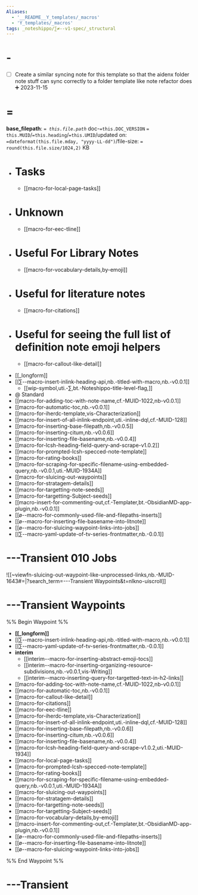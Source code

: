 ```yaml
---
Aliases:
  - '__README__Y_templates/_macros'
  - 'Y_templates/_macros'
tags: _noteshippo/∑≠--v1-spec/_structural
---
```


# -

- [ ] Create a similar syncing note for this template so that the aidenx folder note stuff can sync correctly to a folder template like note refactor does ➕ 2023-11-15

# =

**base_filepath**: *`= this.file.path`* doc-`=this.DOC_VERSION` `= this.MUID`/`=this.heading`/`=this.UMID`/updated on: `=dateformat(this.file.mday, "yyyy-LL-dd")`/file-size: `= round(this.file.size/1024,2)` KB

- # Tasks
  - [[macro-for-local-page-tasks]]
- # Unknown
  - [[macro-for-eec-tline]]
- # Useful For Library Notes
  - [[macro-for-vocabulary-details,by-emoji]]
- # Useful for literature notes
  - [[macro-for-citations]]
- # Useful for seeing the full list of definition note emoji helpers
  - [[macro-for-callout-like-detail]]
* [[_longform]]
* [[∑--macro-insert-inlink-heading-api,nb.-titled-with-macro,nb.-v0.0.1]]
	* [[wip-symbol,uti.-∑,bt.-Noteshippo-title-level-flag,]]
* @ Standard
* [[macro-for-adding-toc-with-note-name,cf.-MUID-1022,nb-v0.0.1]]
* [[macro-for-automatic-toc,nb.-v0.0.1]]
* [[macro-for-iherdc-template,vis-Characterization]]
* [[macro-for-insert-of-all-inlink-endpoint,uti.-inline-dql,cf.-MUID-128]]
* [[macro-for-inserting-base-filepath,nb.-v0.0.5]]
* [[macro-for-inserting-citum,nb.-v0.0.6]]
* [[macro-for-inserting-file-basename,nb.-v0.0.4]]
* [[macro-for-lcsh-heading-field-query-and-scrape-v1.0.2]]
* [[macro-for-prompted-lcsh-specced-note-template]]
* [[macro-for-rating-books]]
* [[macro-for-scraping-for-specific-filename-using-embedded-query,nb.-v0.0.1,uti.-MUID-1934A]]
* [[macro-for-sluicing-out-waypoints]]
* [[macro-for-stratagem-details]]
* [[macro-for-targetting-note-seeds]]
* [[macro-for-targetting-Subject-seeds]]
* [[macro-insert-for-commenting-out,cf.-Templater,bt.-ObsidianMD-app-plugin,nb.-v0.0.1]]
* [[ø--macro-for-commonly-used-file-and-filepaths-inserts]]
* [[ø--macro-for-inserting-file-basename-into-litnote]]
* [[ø--macro-for-sluicing-waypoint-links-into-jobs]]
* [[∑--macro-yaml-update-of-tv-series-frontmatter,nb.-0.0.1]]

# ---Transient 010 Jobs

![[~viewfn-sluicing-out-waypoint-like-unprocessed-links,nb.-MUID-1643#=|?search_term=---Transient Waypoints&t=nlkno-uiscroll]]

# ---Transient Waypoints

%% Begin Waypoint %%
- **[[_longform]]**
- [[∑--macro-insert-inlink-heading-api,nb.-titled-with-macro,nb.-v0.0.1]]
- [[∑--macro-yaml-update-of-tv-series-frontmatter,nb.-0.0.1]]
- **interim**
	- [[interim--macro-for-inserting-abstract-emoji-tocs]]
	- [[interim--macro-for-inserting-organizing-resource-subdivisions,nb.-v0.0.1,vis-Writing]]
	- [[interim--macro-inserting-query-for-targetted-text-in-h2-links]]
- [[macro-for-adding-toc-with-note-name,cf.-MUID-1022,nb-v0.0.1]]
- [[macro-for-automatic-toc,nb.-v0.0.1]]
- [[macro-for-callout-like-detail]]
- [[macro-for-citations]]
- [[macro-for-eec-tline]]
- [[macro-for-iherdc-template,vis-Characterization]]
- [[macro-for-insert-of-all-inlink-endpoint,uti.-inline-dql,cf.-MUID-128]]
- [[macro-for-inserting-base-filepath,nb.-v0.0.6]]
- [[macro-for-inserting-citum,nb.-v0.0.6]]
- [[macro-for-inserting-file-basename,nb.-v0.0.4]]
- [[macro-for-lcsh-heading-field-query-and-scrape-v1.0.2,uti.-MUID-1934]]
- [[macro-for-local-page-tasks]]
- [[macro-for-prompted-lcsh-specced-note-template]]
- [[macro-for-rating-books]]
- [[macro-for-scraping-for-specific-filename-using-embedded-query,nb.-v0.0.1,uti.-MUID-1934A]]
- [[macro-for-sluicing-out-waypoints]]
- [[macro-for-stratagem-details]]
- [[macro-for-targetting-note-seeds]]
- [[macro-for-targetting-Subject-seeds]]
- [[macro-for-vocabulary-details,by-emoji]]
- [[macro-insert-for-commenting-out,cf.-Templater,bt.-ObsidianMD-app-plugin,nb.-v0.0.1]]
- [[ø--macro-for-commonly-used-file-and-filepaths-inserts]]
- [[ø--macro-for-inserting-file-basename-into-litnote]]
- [[ø--macro-for-sluicing-waypoint-links-into-jobs]]

%% End Waypoint %%

# ---Transient

